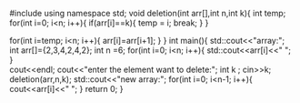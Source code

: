 #include<iostream>
using namespace std;
void deletion(int arr[],int n,int k){
int temp;
for(int i=0; i<n; i++){
    if(arr[i]==k){
        temp = i;
        break;
    }
}


for(int i=temp; i<n; i++){
    arr[i]=arr[i+1];
}
}
int main(){
  std::cout<<"array:";
    int arr[]={2,3,4,2,4,2};
    int n =6;
for(int i=0; i<n; i++){
    std::cout<<arr[i]<<" ";
}    
cout<<endl;
cout<<"enter the element want to delete:";
int k ; cin>>k;
deletion(arr,n,k);
std::cout<<"new array:";
for(int i=0; i<n-1; i++){
    cout<<arr[i]<<" ";
}
return 0;
}
